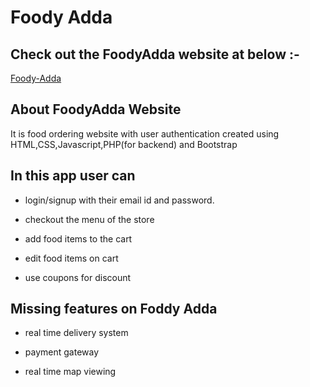 # Foody Adda

## Check out the FoodyAdda website at below :-

[Foody-Adda](http://foodyadda.rf.gd/)

## About FoodyAdda Website 

It is food ordering website with user authentication created using HTML,CSS,Javascript,PHP(for backend) and Bootstrap

## In this app user can
- login/signup with their email id and password.

- checkout the menu of the store

- add food items to the cart

- edit food items on cart

- use coupons for discount

## Missing features on Foddy Adda
- real time delivery system

- payment gateway

- real time map viewing

